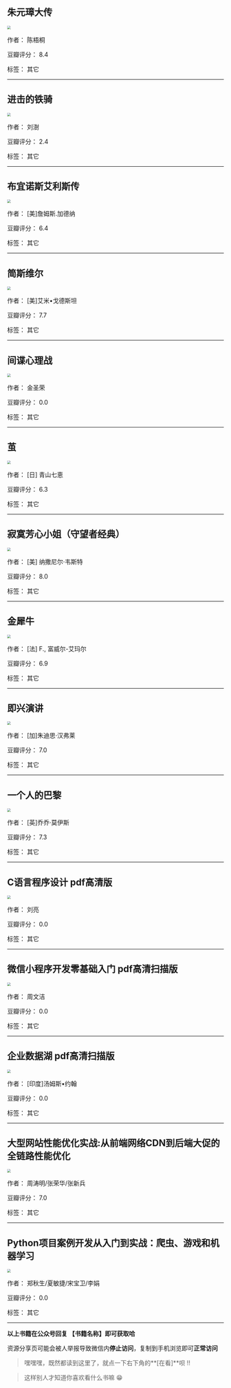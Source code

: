 ## 朱元璋大传

<img src="https://www.aibooks.cc/wp-content/uploads/2020/02/2020022411553363.jpg" style="zoom:50%;" />

作者： 陈梧桐

豆瓣评分：  8.4

标签： 其它


---

## 进击的铁骑

<img src="https://www.aibooks.cc/wp-content/uploads/2020/02/2020022411494231.jpg" style="zoom:50%;" />

作者： 刘澍 

豆瓣评分：  2.4

标签： 其它


---

## 布宜诺斯艾利斯传

<img src="https://www.aibooks.cc/wp-content/uploads/2020/02/2020022411450056.jpg" style="zoom:50%;" />

作者： [美]詹姆斯.加德纳

豆瓣评分：  6.4

标签： 其它


---

## 简斯维尔

<img src="https://www.aibooks.cc/wp-content/uploads/2020/02/2020022411393285.jpg" style="zoom:50%;" />

作者： [美]艾米•戈德斯坦

豆瓣评分：  7.7

标签： 其它


---

## 间谍心理战

<img src="https://www.aibooks.cc/wp-content/uploads/2020/02/2020022411343825.jpg" style="zoom:50%;" />

作者： 金圣荣

豆瓣评分：  0.0

标签： 其它


---

## 茧

<img src="https://www.aibooks.cc/wp-content/uploads/2020/02/2020022411284615.jpg" style="zoom:50%;" />

作者： [日] 青山七恵 

豆瓣评分：  6.3

标签： 其它


---

## 寂寞芳心小姐（守望者经典）

<img src="https://www.aibooks.cc/wp-content/uploads/2020/02/2020022411233962.jpg" style="zoom:50%;" />

作者： [美] 纳撒尼尔·韦斯特

豆瓣评分：  8.0

标签： 其它


---

## 金犀牛

<img src="https://www.aibooks.cc/wp-content/uploads/2020/02/2020022411183534.jpg" style="zoom:50%;" />

作者： [法] F., 富威尔-艾玛尔 

豆瓣评分：  6.9

标签： 其它


---

## 即兴演讲

<img src="https://www.aibooks.cc/wp-content/uploads/2020/02/2020022410105087.jpg" style="zoom:50%;" />

作者： [加]朱迪思·汉弗莱 

豆瓣评分：  7.0

标签： 其它


---

## 一个人的巴黎

<img src="https://www.aibooks.cc/wp-content/uploads/2020/02/2020022410043938.jpg" style="zoom:50%;" />

作者：  [英]乔乔·莫伊斯 

豆瓣评分：  7.3

标签： 其它


---

## C语言程序设计 pdf高清版

<img src="https://www.aibooks.cc/wp-content/uploads/2020/02/2020022405585811.jpg" style="zoom:50%;" />

作者： 刘亮

豆瓣评分：  0.0

标签： 其它


---

## 微信小程序开发零基础入门 pdf高清扫描版

<img src="https://www.aibooks.cc/wp-content/uploads/2020/02/2020022405512460.jpg" style="zoom:50%;" />

作者： 周文洁

豆瓣评分：  0.0

标签： 其它


---

## 企业数据湖 pdf高清扫描版

<img src="https://www.aibooks.cc/wp-content/uploads/2020/02/2020022405470869.jpg" style="zoom:50%;" />

作者： [印度]汤姆斯•约翰

豆瓣评分：  0.0

标签： 其它


---

## 大型网站性能优化实战:从前端网络CDN到后端大促的全链路性能优化

<img src="https://www.aibooks.cc/wp-content/uploads/2020/02/2020022405433131.jpg" style="zoom:50%;" />

作者： 周涛明/张荣华/张新兵

豆瓣评分：  7.0

标签： 其它


---

## Python项目案例开发从入门到实战：爬虫、游戏和机器学习

<img src="https://www.aibooks.cc/wp-content/uploads/2020/02/2020022405392940.jpg" style="zoom:50%;" />

作者： 郑秋生/夏敏捷/宋宝卫/李娟

豆瓣评分：  0.0

标签： 其它


---


**以上书籍在公众号回复 【书籍名称】即可获取哈** 


资源分享页可能会被人举报导致微信内**停止访问**，复制到手机浏览即可**正常访问**


> 嘿嘿嘿，既然都读到这里了，就点一下右下角的**[在看]**呗 !!

> 

> 这样别人才知道你喜欢看什么书嘛 😁

